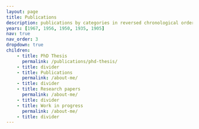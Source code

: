 ```yaml
---
layout: page
title: Publications
description: publications by categories in reversed chronological order. generated by jekyll-scholar.
years: [1967, 1956, 1950, 1935, 1905]
nav: true
nav_order: 3
dropdown: true
children: 
    - title: PhD Thesis
      permalink: /publications/phd-thesis/
    - title: divider
    - title: Publications
      permalink: /about-me/
    - title: divider
    - title: Research papers
      permalink: /about-me/
    - title: divider
    - title: Work in progress
      permalink: /about-me/
    - title: divider
---
```

